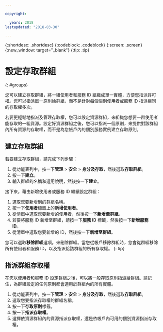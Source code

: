 ```yaml
---

copyright:

  years: 2018
lastupdated: "2018-03-30"

---
```


{:shortdesc: .shortdesc}
{:codeblock: .codeblock}
{:screen: .screen}
{:new_window: target="_blank"}
{:tip: .tip}


# 設定存取群組
{: #groups}

您可以建立存取群組，將一組使用者和服務 ID 組織成單一實體，方便您指派許可權。您可以指派單一原則給群組，而不是針對每個個別使用者或服務 ID 指派相同的存取權多次。

若要更輕鬆地指派及管理存取權，您可以設定資源群組，來組織您想要一群使用者能存取的一組資源。設定好資源群組之後，您可以指派一個原則，來提供對該群組內所有資源的存取權，而不是為您帳戶內的個別服務實例建立存取原則。  

## 建立存取群組

若要建立存取群組，請完成下列步驟：

1. 從功能表列中，按一下**管理** &gt; **安全** &gt; **身分及存取**，然後選取**存取群組**。
2. 按一下**建立**。
3. 輸入群組的名稱和選用說明，然後按一下**建立**。

接下來，藉由新增使用者或服務 ID 繼續設定群組：

1. 選取您要新增到的群組名稱。
2. 按一下**使用者**標籤上的**新增使用者**。 
3. 從清單中選取您要新增的使用者，然後按一下**新增至群組**。
4. 若要將服務 ID 新增至群組，請按一下**服務 ID** 標籤，然後按一下**新增服務 ID**。
5. 從清單中選取您要新增的 ID，然後按一下**新增至群組**。

您可以選取**移除群組**選項，來刪除群組。當您從帳戶移除群組時，您會從群組移除所有使用者和服務 ID，以及指派給該群組的所有存取權。
{: tip}


## 指派群組存取權

在您以使用者和服務 ID 設定群組之後，可以將一般存取原則指派給群組。請記住，為群組設定的任何原則都會適用於群組內的所有實體。

1. 從功能表列中，按一下**管理** &gt; **安全** &gt; **身分及存取**，然後選取**存取群組**。
2. 選取您要指派存取權的群組名稱。 
3. 按一下**存取原則**標籤。
4. 按一下**指派存取權**。 
5. 選擇依資源群組內的資源指派存取權，還是依帳戶內可用的個別資源指派存取權。
